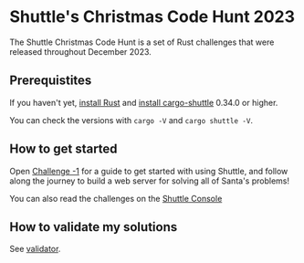 # Shuttle's Christmas Code Hunt 2023

The Shuttle Christmas Code Hunt is a set of Rust challenges that were released throughout December 2023.

## Prerequistites

If you haven't yet, [install Rust](https://rustup.rs/) and [install cargo-shuttle](https://docs.shuttle.rs/getting-started/installation) 0.34.0 or higher.

You can check the versions with `cargo -V` and `cargo shuttle -V`.

## How to get started

Open [Challenge -1](challenges/-1.md) for a guide to get started with using Shuttle, and follow along the journey to build a web server for solving all of Santa's problems!

You can also read the challenges on the [Shuttle Console](https://console.shuttle.rs/cch)

## How to validate my solutions

See [validator](validator/README.md).
